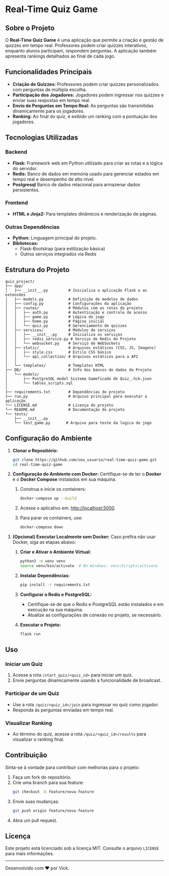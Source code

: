 # Real-Time Quiz Game

## Sobre o Projeto

O **Real-Time Quiz Game** é uma aplicação que permite a criação e gestão de quizzes em tempo real. Professores podem criar quizzes interativos, enquanto alunos participam, respondem perguntas. A aplicação também apresenta rankings detalhados ao final de cada jogo.

## Funcionalidades Principais

- **Criação de Quizzes:** Professores podem criar quizzes personalizados com perguntas de múltipla escolha.
- **Participação dos Jogadores:** Jogadores podem ingressar nos quizzes e enviar suas respostas em tempo real.
- **Envio de Perguntas em Tempo Real:** As perguntas são transmitidas dinamicamente para os jogadores.
- **Ranking:** Ao final do quiz, é exibido um ranking com a pontuação dos jogadores.

## Tecnologias Utilizadas

### Backend
- **Flask:** Framework web em Python utilizado para criar as rotas e a lógica do servidor.
- **Redis:** Banco de dados em memória usado para gerenciar estados em tempo real e desempenho de alto nível.
- **Postgresql**  Banco de dados relacional para armazenar dados persistentes.

### Frontend
- **HTML e Jinja2:** Para templates dinâmicos e renderização de páginas.

### Outras Dependências
- **Python:** Linguagem principal do projeto.
- **Bibliotecas:**
  - Flask-Bootstrap (para estilização básica)
  - Outros serviços integrados via Redis
  

## Estrutura do Projeto

```plaintext
quiz_project/
├── app/
│   ├── __init__.py         # Inicializa a aplicação Flask e as extensões
│   ├── models.py           # Definição de modelos de dados
│   ├── config.py           # Configurações da aplicação
│   ├── routes/             # Módulos com as rotas do projeto
│   │   ├── auth.py         # Autenticação e controle de acesso
│   │   ├── game.py         # Lógica do jogo
│   │   ├── home.py         # Página inicial
│   │   └── quiz.py         # Gerenciamento de quizzes
│   ├── services/           # Módulos de serviços
│   │   ├── __init__.py     # Inicializa os serviços
│   │   ├── redis_service.py # Serviço de Redis do Projeto
│   │   └── websocket.py    # Serviço de WebSockets
│   ├── static/             # Arquivos estáticos (CSS, JS, Imagens)
│   │   ├── style.css       # Estilo CSS básico
│   │   └── api_collection/ # Arquivos estáticos para a API
│   │       
│   └── templates/          # Templates HTML
├── DB/                     # Info dos bancos de dados do Projeto
│   └── models/
│       ├── PostgreSQL model Sistema Gameficado de Quiz_.hck.json
│       └── tables_scripts.sql
│
├── requirements.txt        # Dependências do projeto
├── run.py                  # Arquivo principal para executar a aplicação
└── LICENSE.md              # Licença do projeto
└── README.md               # Documentação do projeto
└── tests/
    ├── __init__.py
    └── test_game.py       # Arquivo para teste da logica do jogo
```

## Configuração do Ambiente

1. **Clonar o Repositório:**
   ```bash
   git clone https://github.com/seu_usuario/real-time-quiz-game.git
   cd real-time-quiz-game
   ```

2. **Configuração do Ambiente com Docker:**
   Certifique-se de ter o **Docker** e o **Docker Compose** instalados em sua máquina.

   1. Construa e inicie os containers:
      ```bash
      docker-compose up --build
      ```

   2. Acesse o aplicativo em: [http://localhost:5000](http://localhost:5000).

   3. Para parar os containers, use:
      ```bash
      docker-compose down
      ```

3. **(Opcional) Executar Localmente sem Docker:**
   Caso prefira não usar Docker, siga as etapas abaixo:

   1. **Criar e Ativar o Ambiente Virtual:**
      ```bash
      python3 -m venv venv
      source venv/bin/activate  # No Windows: venv\Scripts\activate
      ```

   2. **Instalar Dependências:**
      ```bash
      pip install -r requirements.txt
      ```

   3. **Configurar o Redis e PostgreSQL:**
      - Certifique-se de que o Redis e PostgreSQL estão instalados e em execução na sua máquina.
      - Atualize as configurações de conexão no projeto, se necessário.

   4. **Executar o Projeto:**
      ```bash
      flask run
      ```



## Uso

### Iniciar um Quiz
1. Acesse a rota `/start_quiz/<quiz_id>` para iniciar um quiz.
2. Envie perguntas dinamicamente usando a funcionalidade de broadcast.

### Participar de um Quiz
- Use a rota `/quiz/<quiz_id>/join` para ingressar no quiz como jogador.
- Responda às perguntas enviadas em tempo real.

### Visualizar Ranking
- Ao término do quiz, acesse a rota `/quiz/<quiz_id>/results` para visualizar o ranking final.

## Contribuição

Sinta-se à vontade para contribuir com melhorias para o projeto:

1. Faça um fork do repositório.
2. Crie uma branch para sua feature:
   ```bash
   git checkout -b feature/nova-feature
   ```
3. Envie suas mudanças:
   ```bash
   git push origin feature/nova-feature
   ```
4. Abra um pull request.

## Licença

Este projeto está licenciado sob a licença MIT. Consulte o arquivo `LICENSE` para mais informações.

---

Desenvolvido com ❤️ por Vick.
